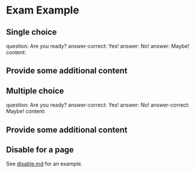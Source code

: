 # Exam Example

## Single choice

<exam>

question: Are you ready?
answer-correct: Yes!
answer: No!
answer: Maybe!
content:

<h2>Provide some additional content</h2>
</exam>

## Multiple choice

<exam>

question: Are you ready?
answer-correct: Yes!
answer: No!
answer-correct: Maybe!
content:

<h2>Provide some additional content</h2>
</exam>

## Disable for a page

See [disable.md](disable.md) for an example.
